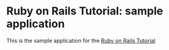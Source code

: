 # Ruby on Rails Tutorial: sample application

This is the sample application for the [Ruby on Rails Tutorial](http://railstutorial.org/)